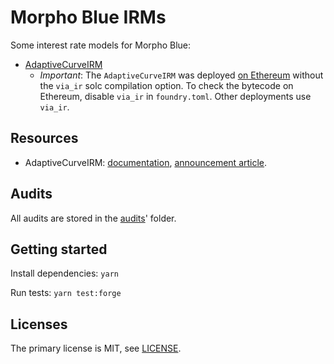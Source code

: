 # Morpho Blue IRMs

Some interest rate models for Morpho Blue:

- [AdaptiveCurveIRM](src/AdaptiveCurveIrm.sol)
  - _Important_: The `AdaptiveCurveIRM` was deployed [on Ethereum](https://etherscan.io/address/0x870aC11D48B15DB9a138Cf899d20F13F79Ba00BC) without the `via_ir` solc compilation option. 
    To check the bytecode on Ethereum, disable `via_ir` in `foundry.toml`. 
    Other deployments use `via_ir`.

## Resources

- AdaptiveCurveIRM: [documentation](https://www.notion.so/morpho-labs/Morpho-Blue-Documentation-Hub-External-00ff8194791045deb522821be46abbdc?pvs=4#d8269074bfd649009f28625a9caa38ea), [announcement article](https://morpho.mirror.xyz/aaUjIF85aIi5RT6-pLhVWBzuiCpOb4BV03OYNts2BHQ).

## Audits

All audits are stored in the [audits](audits)' folder.

## Getting started

Install dependencies: `yarn`

Run tests: `yarn test:forge`

## Licenses

The primary license is MIT, see [LICENSE](LICENSE).
